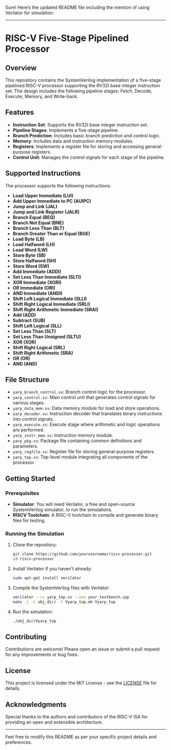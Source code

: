 Sure! Here’s the updated README file including the mention of using Verilator for simulation:

---

# RISC-V Five-Stage Pipelined Processor

## Overview
This repository contains the SystemVerilog implementation of a five-stage pipelined RISC-V processor supporting the RV32I base integer instruction set. The design includes the following pipeline stages: Fetch, Decode, Execute, Memory, and Write-back.

## Features
- **Instruction Set**: Supports the RV32I base integer instruction set.
- **Pipeline Stages**: Implements a five-stage pipeline.
- **Branch Prediction**: Includes basic branch prediction and control logic.
- **Memory**: Includes data and instruction memory modules.
- **Registers**: Implements a register file for storing and accessing general-purpose registers.
- **Control Unit**: Manages the control signals for each stage of the pipeline.

## Supported Instructions
The processor supports the following instructions:
- **Load Upper Immediate (LUI)**
- **Add Upper Immediate to PC (AUIPC)**
- **Jump and Link (JAL)**
- **Jump and Link Register (JALR)**
- **Branch Equal (BEQ)**
- **Branch Not Equal (BNE)**
- **Branch Less Than (BLT)**
- **Branch Greater Than or Equal (BGE)**
- **Load Byte (LB)**
- **Load Halfword (LH)**
- **Load Word (LW)**
- **Store Byte (SB)**
- **Store Halfword (SH)**
- **Store Word (SW)**
- **Add Immediate (ADDI)**
- **Set Less Than Immediate (SLTI)**
- **XOR Immediate (XORI)**
- **OR Immediate (ORI)**
- **AND Immediate (ANDI)**
- **Shift Left Logical Immediate (SLLI)**
- **Shift Right Logical Immediate (SRLI)**
- **Shift Right Arithmetic Immediate (SRAI)**
- **Add (ADD)**
- **Subtract (SUB)**
- **Shift Left Logical (SLL)**
- **Set Less Than (SLT)**
- **Set Less Than Unsigned (SLTU)**
- **XOR (XOR)**
- **Shift Right Logical (SRL)**
- **Shift Right Arithmetic (SRA)**
- **OR (OR)**
- **AND (AND)**

## File Structure
- `yarp_branch_control.sv`: Branch control logic for the processor.
- `yarp_control.sv`: Main control unit that generates control signals for various stages.
- `yarp_data_mem.sv`: Data memory module for load and store operations.
- `yarp_decoder.sv`: Instruction decoder that translates binary instructions into control signals.
- `yarp_execute.sv`: Execute stage where arithmetic and logic operations are performed.
- `yarp_instr_mem.sv`: Instruction memory module.
- `yarp_pkg.sv`: Package file containing common definitions and parameters.
- `yarp_regfile.sv`: Register file for storing general-purpose registers.
- `yarp_top.sv`: Top-level module integrating all components of the processor.

## Getting Started
### Prerequisites
- **Simulator**: You will need Verilator, a free and open-source SystemVerilog simulator, to run the simulations.
- **RISCV Toolchain**: A RISC-V toolchain to compile and generate binary files for testing.

### Running the Simulation
1. Clone the repository:
   ```sh
   git clone https://github.com/yourusername/riscv-processor.git
   cd riscv-processor
   ```
2. Install Verilator if you haven't already:
   ```sh
   sudo apt-get install verilator
   ```
3. Compile the SystemVerilog files with Verilator:
   ```sh
   verilator --cc yarp_top.sv --exe your_testbench.cpp
   make -j -C obj_dir/ -f Vyarp_top.mk Vyarp_top
   ```
4. Run the simulation:
   ```sh
   ./obj_dir/Vyarp_top
   ```

## Contributing
Contributions are welcome! Please open an issue or submit a pull request for any improvements or bug fixes.

## License
This project is licensed under the MIT License - see the [LICENSE](LICENSE) file for details.

## Acknowledgments
Special thanks to the authors and contributors of the RISC-V ISA for providing an open and extensible architecture.

---

Feel free to modify this README as per your specific project details and preferences.
